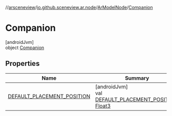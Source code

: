 //[arsceneview](../../../../index.md)/[io.github.sceneview.ar.node](../../index.md)/[ArModelNode](../index.md)/[Companion](index.md)

# Companion

[androidJvm]\
object [Companion](index.md)

## Properties

| Name | Summary |
|---|---|
| [DEFAULT_PLACEMENT_POSITION](-d-e-f-a-u-l-t_-p-l-a-c-e-m-e-n-t_-p-o-s-i-t-i-o-n.md) | [androidJvm]<br>val [DEFAULT_PLACEMENT_POSITION](-d-e-f-a-u-l-t_-p-l-a-c-e-m-e-n-t_-p-o-s-i-t-i-o-n.md): [Float3](../../../../../sceneview/sceneview/dev.romainguy.kotlin.math/-float3/index.md) |
